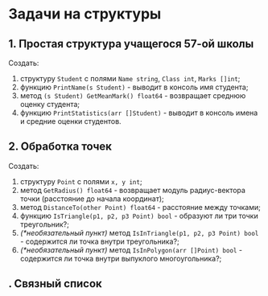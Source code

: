 # Задачи на структуры
## 1. Простая структура учащегося 57-ой школы
Создать:
1. структуру `Student` с полями `Name string`, `Class int`, `Marks []int`;
2. функцию `PrintName(s Student)` - выводит в консоль имя студента;
3. метод `(s Student) GetMeanMark() float64` - возвращает среднюю оценку студента;
4. функцию `PrintStatistics(arr []Student)` - выводит в консоль имена и средние оценки студентов.


## 2. Обработка точек
Создать:
1. структуру `Point` с полями `x, y int`;
2. метод `GetRadius() float64` - возвращает модуль радиус-вектора точки (расстояние до начала координат);
3. метод `DistanceTo(other Point) float64` - расстояние между точками;
4. функцию `IsTriangle(p1, p2, p3 Point) bool` - образуют ли три точки треугольник?;
5. _(*необязательный пункт)_ метод `IsInTriangle(p1, p2, p3 Point) bool` - содержится ли точка внутри треугольника?;
6. _(*необязательный пункт)_ метод `IsInPolygon(arr []Point) bool` - содержится ли точка внутри выпуклого многоугольника?;


## . Связный список
